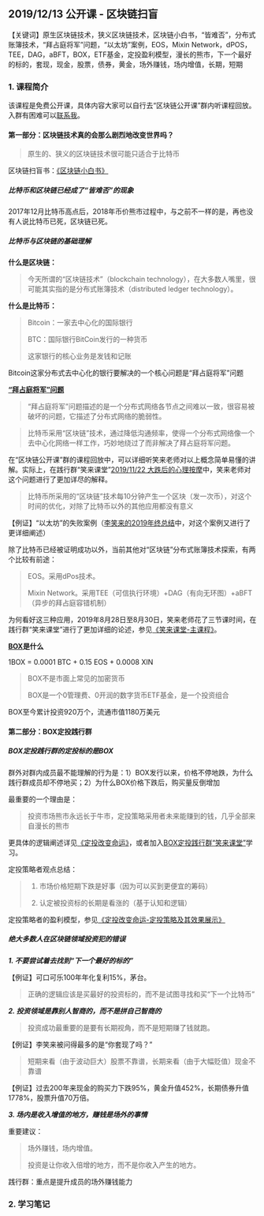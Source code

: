 ## 2019/12/13 公开课 - 区块链扫盲

【关键词】原生区块链技术，狭义区块链技术，区块链小白书，“皆难否”，分布式账簿技术，“拜占庭将军”问题，“以太坊”案例，EOS，Mixin Network，dPOS，TEE，DAG，aBFT，BOX，ETF基金，定投盈利模型，漫长的熊市，下一个最好的标的，套现，现金，股票，债券，黄金，场外赚钱，场内增值，长期，短期

### 1. 课程简介

该课程是免费公开课，具体内容大家可以自行去“区块链公开课”群内听课程回放。入群有困难可以[联系我](/contact-info.md)。

#### 第一部分：区块链技术真的会那么剧烈地改变世界吗？

> 原生的、狭义的区块链技术很可能只适合于比特币

区块链扫盲书：[《区块链小白书》](https://blockchainlittlebook.com)

##### 比特币和区块链已经成了“皆难否”的现象

2017年12月比特币高点后，2018年币价熊市过程中，与之前不一样的是，再也没有人说比特币已死，区块链已死。

##### 比特币与区块链的基础理解

****什么是区块链：****

> 今天所谓的“区块链技术”（blockchain technology），在大多数人嘴里，很可能其实指的是分布式账簿技术（distributed ledger technology）。

****什么是比特币：****

> Bitcoin：一家去中心化的国际银行
> 
> BTC：国际银行BitCoin发行的一种货币
>
> 这家银行的核心业务是发钱和记账

Bitcoin这家分布式去中心化的银行要解决的一个核心问题是“拜占庭将军”问题

****[“拜占庭将军”问题](https://zh.wikipedia.org/wiki/%E6%8B%9C%E5%8D%A0%E5%BA%AD%E5%B0%86%E5%86%9B%E9%97%AE%E9%A2%98)****

> “拜占庭将军”问题描述的是一个分布式网络各节点之间难以一致，很容易被破坏的问题，它描述了分布式网络的脆弱性。

> 比特币采用“区块链”技术，通过降低沟通频率，使得一个分布式网络像一个去中心化网络一样工作，巧妙地绕过了而非解决了拜占庭将军问题。

在“区块链公开课”群的课程回放中，可以详细听笑来老师对以上概念简单易懂的讲解。实际上，在践行群“笑来课堂”[2019/11/22 大跌后的心理按摩](/xiaolai-main-course-private/20191122-private-course-take-it-easy.md)中，笑来老师对这个问题进行了更加详尽的解释。

> 比特币所采用的“区块链”技术每10分钟产生一个区块（发一次币），对这个时间的优化，对除了比特币以外的其他应用都没有意义

【例证】“以太坊”的失败案例（[李笑来的2019年终总结](xiaolai-main-course-public/20191228-public-course-lixiaolai-2019.md)中，对这个案例又进行了更详细阐述）

除了比特币已经被证明成功以外，当前其他对“区块链”分布式账簿技术探索，有两个比较有前途：

> EOS。采用dPos技术。
>
> Mixin Network。采用TEE（可信执行环境）+DAG（有向无环图）+aBFT（异步的拜占庭容错机制）

为何看好这三种应用，2019年8月28日至8月30日，笑来老师花了三节课时间，在践行群“笑来课堂”进行了更加详细的论述，参见[《笑来课堂-主课程》](xiaolai-main-course-private.md)。

****[BOX](https://b.watch/#/)是什么****

1BOX = 0.0001 BTC + 0.15 EOS + 0.0008 XIN

> BOX不是市面上常见的加密货币
>
> BOX是一个0管理费、0开润的数字货币ETF基金，是一个投资组合

BOX至今累计投资920万个，流通市值1180万美元

#### 第二部分：BOX定投践行群

##### BOX定投践行群的定投标的是BOX

群外对群内成员最不能理解的行为是：1）BOX发行以来，价格不停地跌，为什么践行群成员却不停地买；2）为什么BOX价格下跌后，购买量反倒增加

最重要的一个理由是：

> 投资市场熊市永远长于牛市，定投策略采用者未来能赚到的钱，几乎全部来自漫长的熊市

更具体的逻辑阐述详见[《定投改变命运》](https://onregularinvesting.com/)，或者加入[BOX定投践行群“笑来课堂”](xiaolai-class.md)学习。

定投策略者观点总结：

> 1. 市场价格短期下跌是好事（因为可以买到更便宜的筹码）
>
> 2. 认定被投资标的长期是看涨的（基于认知和逻辑）

定投策略者的盈利模型，参见[《定投改变命运-定投策略及其效果展示》](https://onregularinvesting.com/#/cn/?id=_11-%e5%ae%9a%e6%8a%95%e7%ad%96%e7%95%a5%e5%8f%8a%e5%85%b6%e6%95%88%e6%9e%9c%e5%b1%95%e7%a4%ba)

##### 绝大多数人在区块链领域投资犯的错误

***1. 不要尝试着去找到“下一个最好的标的”***

【例证】可口可乐100年年化复利15%，茅台。

> 正确的逻辑应该是买最好的投资标的，而不是试图寻找和买“下一个比特币”

***2. 投资领域是靠别人智商的，而不是拼自己智商的***

> 投资成功最重要的是要有长期视角，而不是短期赚了钱就跑。

【例证】李笑来被问得最多的是“你套现了吗？”

> 短期来看（由于波动巨大）股票不靠谱，长期来看（由于大幅贬值）现金不靠谱

【例证】过去200年来现金的购买力下跌95%，黄金升值452%，长期债券升值1778%，股票升值70万倍。

***3. 场内是收入增值的地方，赚钱是场外的事情***

重要建议：

> 场外赚钱，场内增值。
>
> 投资是让你收入倍增的地方，而不是你收入产生的地方。

践行群：重点是提升成员的场外赚钱能力

### 2. 学习笔记




